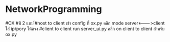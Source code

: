 # NetworkProgramming
#OX
#มี 2 แบบ
้#host to client
เข้า config ที่ ox.py คลิก mode server<--->client
ใส่ ip/pory ให้ตรง
#client to client
run server_ui.py
คลิก on client to client สำหรับ ox.py 
